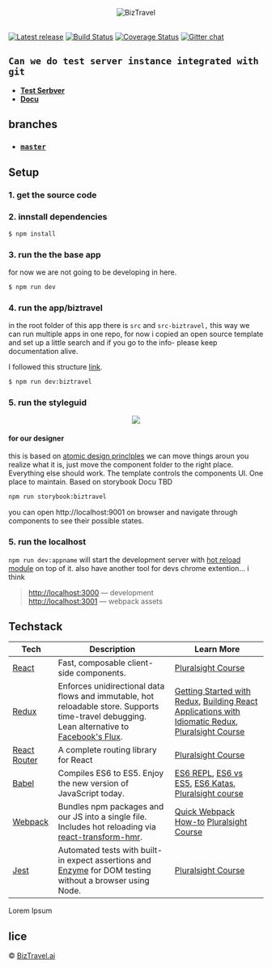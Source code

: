 <p align="center">
 <img alt="BizTravel" src="https://biztravel.ai/wp-content/uploads/2017/03/Logo256x120.png"><br><br>



  <a href="https://github.com/nolawi/biztravel/releases/latest"><img src="https://github-release-version.herokuapp.com/github/nolawi/biztravel/release.svg?style=flat-square" alt="Latest release" /></a>
  <a href="https://travis-ci.org/nolawi/biztravel"><img src="https://img.shields.io/travis/nolawi/biztravel/redux.svg?style=flat-square" alt="Build Status" /></a>
  <a href="https://codecov.io/gh/nolawi/biztravel/branch/redux"><img src="https://img.shields.io/codecov/c/github/nolawi/biztravel/redux.svg?style=flat-square" alt="Coverage Status" /></a>
  <a href="https://gitter.im/nolawi/biztravel"><img src="https://img.shields.io/badge/chat-on%20gitter-1dce73.svg?style=flat-square" alt="Gitter chat" /></a>
</p>

## `Can we do test server instance integrated with git`

- **[Test Serbver](https://google.com)**
- **[Docu](https://github.com/nolawi/biztravel/)**

## branches

- ### [`master`](https://github.com/nolawi/biztravel)




      

## Setup

### 1. get the source code




### 2. innstall dependencies

```sh
$ npm install
```

### 3. run the the base app
for now we are not going to be developing in here. 

```sh
$ npm run dev
```
### 4. run the app/biztravel
in the root folder of this app there is `src` and `src-biztravel,` this way we can run multiple apps in one repo, for now i copied an open source template and set up a little search and if you go to the info- please keep documentation alive. 

I followed this structure [link](https://marmelab.com/blog/2015/12/17/react-directory-structure.html).

```sh
$ npm run dev:biztravel
```
### 5. run the styleguid

<p align="center"><img src="https://cloud.githubusercontent.com/assets/3068563/21237760/6b941f76-c2e7-11e6-92e3-bbb7c82b3622.gif"></p>

#### for our designer
this is based on [atomic design princlples](http://bradfrost.com/blog/post/atomic-web-design/)
we can move things aroun you realize what it is, just move the component folder to the right place. Everything else should work. The template controls the components UI. One place to maintain. Based on storybook Docu TBD



```sh
npm run storybook:biztravel
```

you can open http://localhost:9001 on browser and navigate through components to see their possible states. 

### 5. run the localhost

 `npm run dev:appname` will start the development server with [hot reload module](https://webpack.github.io/docs/hot-module-replacement) on top of it. also have another tool for devs chrome extention... i think

> [http://localhost:3000](http://localhost:3000) — development <br>
> [http://localhost:3001](http://localhost:3001) — webpack assets <br>



## Techstack



| **Tech** | **Description** |**Learn More**|
|----------|-------|---|
|  [React](https://facebook.github.io/react/)  |   Fast, composable client-side components.    | [Pluralsight Course](https://www.pluralsight.com/courses/react-flux-building-applications)  |
|  [Redux](http://redux.js.org) |  Enforces unidirectional data flows and immutable, hot reloadable store. Supports time-travel debugging. Lean alternative to [Facebook's Flux](https://facebook.github.io/flux/docs/overview.html).| [Getting Started with Redux](https://egghead.io/courses/getting-started-with-redux), [Building React Applications with Idiomatic Redux](https://egghead.io/courses/building-react-applications-with-idiomatic-redux), [Pluralsight Course](http://www.pluralsight.com/courses/react-redux-react-router-es6)|
|  [React Router](https://github.com/reactjs/react-router) | A complete routing library for React | [Pluralsight Course](https://www.pluralsight.com/courses/react-flux-building-applications) |
|  [Babel](http://babeljs.io) |  Compiles ES6 to ES5. Enjoy the new version of JavaScript today.     | [ES6 REPL](https://babeljs.io/repl/), [ES6 vs ES5](http://es6-features.org), [ES6 Katas](http://es6katas.org), [Pluralsight course](https://www.pluralsight.com/courses/javascript-fundamentals-es6)    |
| [Webpack](http://webpack.github.io) | Bundles npm packages and our JS into a single file. Includes hot reloading via [react-transform-hmr](https://www.npmjs.com/package/react-transform-hmr). | [Quick Webpack How-to](https://github.com/petehunt/webpack-howto) [Pluralsight Course](https://www.pluralsight.com/courses/webpack-fundamentals)|
| [Jest](https://facebook.github.io/jest/) | Automated tests with built-in expect assertions and [Enzyme](https://github.com/airbnb/enzyme) for DOM testing without a browser using Node. | [Pluralsight Course](https://www.pluralsight.com/courses/testing-javascript) |




Lorem Ipsum

## lice

 © [BizTravel.ai](https://biztravel.ai/about/)
